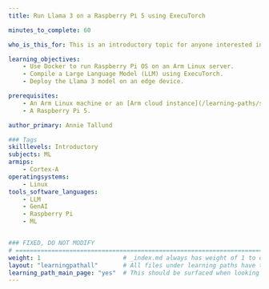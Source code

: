 ```yaml
---
title: Run Llama 3 on a Raspberry Pi 5 using ExecuTorch

minutes_to_complete: 60

who_is_this_for: This is an introductory topic for anyone interested in running the Llama 3 model on a Raspberry Pi 5. It also touches on techniques for running large language models (LLMs) in an embedded environment.

learning_objectives:
    - Use Docker to run Raspberry Pi OS on an Arm Linux server. 
    - Compile a Large Language Model (LLM) using ExecuTorch.
    - Deploy the Llama 3 model on an edge device.

prerequisites:
    - An Arm Linux machine or an [Arm cloud instance](/learning-paths/servers-and-cloud-computing/csp/).
    - A Raspberry Pi 5.

author_primary: Annie Tallund

### Tags
skilllevels: Introductory
subjects: ML
armips:
    - Cortex-A
operatingsystems:
    - Linux
tools_software_languages:
    - LLM
    - GenAI
    - Raspberry Pi
    - ML


### FIXED, DO NOT MODIFY
# ================================================================================
weight: 1                       # _index.md always has weight of 1 to order correctly
layout: "learningpathall"       # All files under learning paths have this same wrapper
learning_path_main_page: "yes"  # This should be surfaced when looking for related content. Only set for _index.md of learning path content.
---
```

